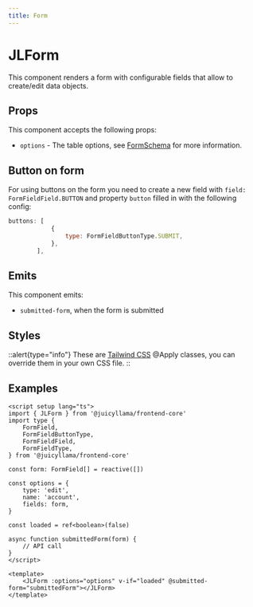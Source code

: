 ```yaml
---
title: Form
---
```


# JLForm

This component renders a form with configurable fields that allow to create/edit data objects.

## Props

This component accepts the following props:

-   `options` - The table options, see [FormSchema](../../types/form.md) for more information.

## Button on form

For using buttons on the form you need to create a new field with `field: FormFieldField.BUTTON` and property `button` filled in with the following config:

```js
buttons: [
            {
                type: FormFieldButtonType.SUBMIT,
            },
        ],
```

## Emits

This component emits:

-   `submitted-form`, when the form is submitted

## Styles

::alert{type="info"}
These are [Tailwind CSS](https://tailwindcss.com/docs/reusing-styles#extracting-classes-with-apply) @Apply classes, you can override them in your own CSS file.
::

## Examples

```vue
<script setup lang="ts">
import { JLForm } from '@juicyllama/frontend-core'
import type {
	FormField,
	FormFieldButtonType,
	FormFieldField,
	FormFieldType,
} from '@juicyllama/frontend-core'

const form: FormField[] = reactive([])

const options = {
	type: 'edit',
	name: 'account',
	fields: form,
}

const loaded = ref<boolean>(false)

async function submittedForm(form) {
	// API call
}
</script>

<template>
	<JLForm :options="options" v-if="loaded" @submitted-form="submittedForm"></JLForm>
</template>
```
